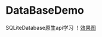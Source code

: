 # DataBaseDemo
 SQLiteDatabase原生api学习
！[效果图](https://github.com/PengHaiZhuo/hello-world/blob/master/img/database_sample.png)
